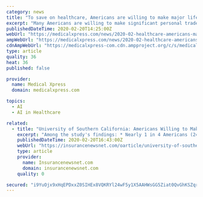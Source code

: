 ```yaml
---
category: news
title: "To save on healthcare, Americans are willing to make major lifestyle changes"
excerpt: "Many Americans are willing to make significant personal tradeoffs to lower their health insurance rates or medical costs, such as agreeing to 24/7 personal monitoring or working with artificial intelligence instead of a human ... for the sake of their medical coverage.\" The Future of Healthcare Study explores views and behavior about 25 issues ..."
publishedDateTime: 2020-02-20T14:25:00Z
webUrl: "https://medicalxpress.com/news/2020-02-healthcare-americans-major-lifestyle.html"
ampWebUrl: "https://medicalxpress.com/news/2020-02-healthcare-americans-major-lifestyle.amp"
cdnAmpWebUrl: "https://medicalxpress-com.cdn.ampproject.org/c/s/medicalxpress.com/news/2020-02-healthcare-americans-major-lifestyle.amp"
type: article
quality: 36
heat: 36
published: false

provider:
  name: Medical Xpress
  domain: medicalxpress.com

topics:
  - AI
  - AI in Healthcare

related:
  - title: "University of Southern California: Americans Willing to Make Major Lifestyle Changes to Save Money on Health Care, Study Finds"
    excerpt: "Among the study's findings: * Nearly 1 in 4 Americans (24%) would work with an artificial intelligence-based technology if it lowered the cost of their health care. * Most Americans (80%) think that access to health care is a basic right that should be available to all citizens regardless of their ability to pay. This is a view shared even by a ..."
    publishedDateTime: 2020-02-20T16:43:00Z
    webUrl: "https://insurancenewsnet.com/oarticle/university-of-southern-california-americans-willing-to-make-major-lifestyle-changes-to-save-money-on-health-care-study-finds"
    type: article
    provider:
      name: Insurancenewsnet.com
      domain: insurancenewsnet.com
    quality: 0

secured: "i9YuOjx9xHqEPDxxZ0SIHEx8VQKRYl24wF5y1X5AAHWsGG5Ziat0QvGhKSZqrA4DDc0JGpoc1a/g0oihP/kPwQaa4DzEX+zRKZY3no30UwXiupN/wi0ENVy1wnVBTtqXrXas1Hj/CCG4VZ5tej8taKE7pnAVPBaJTSIJORLLkNV/MjbnxF29l24cKuyJYnhvh3zkot1AyCSau5fbHKOMUPd5pMmtINXB1bVZQ4sdemumxkCdfkitw2/hV6cPcdiJ1Zb5sixz4lHaVuBx2gFqcfpn0j2mUcxraHtDWnI0BaHKzRIdBmO5uoio8MXR3VfTi3Ibxw5npSLuEdy1af9RmLvf9Gzb4/jkgLqZ2rgBReVcCtEMectlKn5GIToQXGXXRCbapEVTt6vGp8Dvsjo8R/abUy+5D5IzH4fl+PtWuJ1oItm3hHMA/R2g2EToc4X/nuumwjjyx2qYshCQdtZepJTbCgbEK6T51G7h1f5q2DQ=;jFJ22KYHz8kAdP/Ve2mXWA=="
---
```


